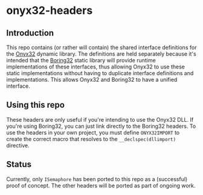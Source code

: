 # onyx32-headers

## Introduction

This repo contains (or rather will contain) the shared interface definitions for the [Onyx32](https://github.com/yottaawesome/onyx32) dynamic library. The definitions are held separately because it's intended that the [Boring32](https://github.com/yottaawesome/boring32) static library will provide runtime implementations of these interfaces, thus allowing Onyx32 to use these static implementations without having to duplicate interface definitions and implementations. This allows Onyx32 and Boring32 to have a unified interface.

## Using this repo

These headers are only useful if you're intending to use the Onyx32 DLL. If you're using Boring32, you can just link directly to the Boring32 headers. To use the headers in your own project, you must define `ONYX32IMPORT` to create the correct macro that resolves to the `__declspec(dllimport)` directive.

## Status

Currently, only `ISemaphore` has been ported to this repo as a (successful) proof of concept. The other headers will be ported as part of ongoing work.
